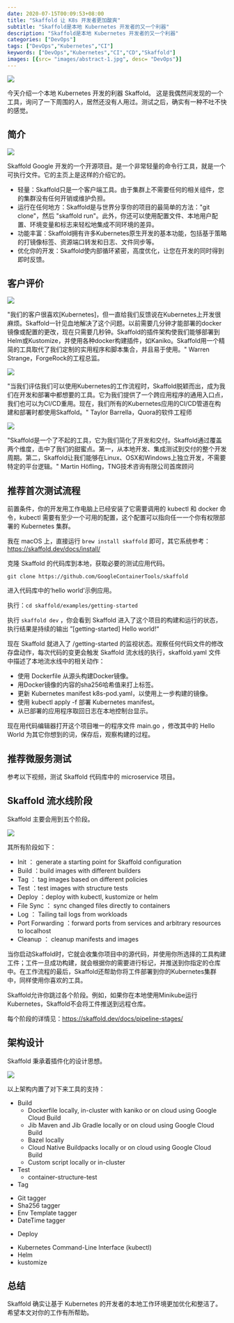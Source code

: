 ```yaml
---
date: 2020-07-15T00:09:53+08:00
title: "Skaffold 让 K8s 开发者更加酸爽"
subtitle: "Skaffold是本地 Kubernetes 开发者的又一个利器"
description: "Skaffold是本地 Kubernetes 开发者的又一个利器"
categories: ["DevOps"]
tags: ["DevOps","Kubernetes","CI"]
keywords: ["DevOps","Kubernetes","CI","CD","Skaffold"]
images: [{src= "images/abstract-1.jpg", desc= "DevOps"}]
---
```



![](/images/skaffold.png)

今天介绍一个本地 Kubernetes 开发的利器 Skaffold。
这是我偶然间发现的一个工具，询问了一下周围的人，居然还没有人用过。测试之后，确实有一种不吐不快的感觉。

## 简介

![](/images/intro.gif)


Skaffold Google 开发的一个开源项目。是一个非常轻量的命令行工具，就是一个可执行文件。它的主页上是这样的介绍它的。

* 轻量：Skaffold只是一个客户端工具。由于集群上不需要任何的相关组件，您的集群没有任何开销或维护负担。
* 运行在任何地方：Skaffold是与世界分享你的项目的最简单的方法："git clone"，然后 "skaffold run"。此外，你还可以使用配置文件、本地用户配置、环境变量和标志来轻松地集成不同环境的差异。
* 功能丰富：Skaffold拥有许多Kubernetes原生开发的基本功能，包括基于策略的打镜像标签、资源端口转发和日志、文件同步等。
* 优化你的开发：Skaffold使内部循环紧密，高度优化，让您在开发的同时得到即时反馈。

## 客户评价

![](/images/forgerock.png)

"我们的客户很喜欢[Kubernetes]，但一直给我们反馈说在Kubernetes上开发很麻烦。Skaffold一针见血地解决了这个问题。以前需要几分钟才能部署的docker镜像或配置的更改，现在只需要几秒钟。Skaffold的插件架构使我们能够部署到Helm或Kustomize，并使用各种docker构建插件，如Kaniko。Skaffold用一个精简的工具取代了我们定制的实用程序和脚本集合，并且易于使用。"
Warren Strange，ForgeRock的工程总监。

![](/images/quora.png)

"当我们评估我们可以使用Kubernetes的工作流程时，Skaffold脱颖而出，成为我们在开发和部署中都想要的工具。它为我们提供了一个跨应用程序的通用入口点，我们也可以为CI/CD重用。现在，我们所有的Kubernetes应用的CI/CD管道在构建和部署时都使用Skaffold。"
Taylor Barrella，Quora的软件工程师


![](/images/tng.png)

"Skaffold是一个了不起的工具，它为我们简化了开发和交付。Skaffold通过覆盖两个维度，击中了我们的甜蜜点。第一，从本地开发、集成测试到交付的整个开发周期。第二，Skaffold让我们能够在Linux、OSX和Windows上独立开发，不需要特定的平台逻辑。"
Martin Höfling，TNG技术咨询有限公司首席顾问

## 推荐首次测试流程

前置条件，你的开发用工作电脑上已经安装了它需要调用的 kubectl 和 docker 命令，kubectl 需要有至少一个可用的配置，这个配置可以指向任一一个你有权限部署的 Kubernetes 集群。

我在 macOS 上，直接运行 `‌brew install skaffold` 即可，其它系统参考：https://skaffold.dev/docs/install/

克隆 Skaffold 的代码库到本地，获取必要的测试应用代码。

`‌git clone https://github.com/GoogleContainerTools/skaffold`

进入代码库中的‘hello world’示例应用。

执行：`‌cd skaffold/examples/getting-started`

执行 `‌skaffold dev` ，你会看到 Skaffold 进入了这个项目的构建和运行的状态，执行结果是持续的输出 ”[getting-started] Hello world!“ 

现在 Skaffold 就进入了 /getting-started 的监视状态。观察任何代码文件的修改存盘动作，每次代码的变更会触发 Skaffold 流水线的执行，skaffold.yaml 文件中描述了本地流水线中的相关动作：

* 使用 Dockerfile 从源头构建Docker镜像。
* 用Docker镜像的内容的sha256哈希值来打上标签。
* 更新 Kubernetes manifest k8s-pod.yaml，以使用上一步构建的镜像。
* 使用 kubectl apply -f 部署 Kubernetes manifest。
* 从已部署的应用程序取回日志在本地控制台显示。

现在用代码编辑器打开这个项目唯一的程序文件 main.go ，修改其中的 Hello World 为其它你想到的词，保存后，观察构建的过程。

## 推荐微服务测试

参考以下视频，测试 Skaffold 代码库中的 microservice 项目。

## Skaffold 流水线阶段

Skaffold 主要会用到五个阶段。

![](/images/workflow.png)

其所有阶段如下：

* Init ：	generate a starting point for Skaffold configuration	
* Build ：build images with different builders	
* Tag ：	tag images based on different policies	
* Test	 ：test images with structure tests	
* Deploy	 ：deploy with kubectl, kustomize or helm	
* File Sync ：	sync changed files directly to containers	
* Log ： Tailing	tail logs from workloads	
* Port Forwarding	 ：forward ports from services and arbitrary resources to localhost	
* Cleanup ：	cleanup manifests and images

当你启动Skaffold时，它就会收集你项目中的源代码，并使用你所选择的工具构建工件；工件一旦成功构建，就会根据你的需要进行标记，并推送到你指定的仓库中。在工作流程的最后，Skaffold还帮助你将工件部署到你的Kubernetes集群中，同样使用你喜欢的工具。

Skaffold允许你跳过各个阶段。例如，如果你在本地使用Minikube运行Kubernetes，Skaffold不会将工件推送到远程仓库。

每个阶段的详情见：https://skaffold.dev/docs/pipeline-stages/


## 架构设计

Skaffold 秉承着插件化的设计思想。

![](/images/architecture.png)

以上架构内置了对下来工具的支持：

* Build
	- Dockerfile locally, in-cluster with kaniko or on cloud using Google Cloud Build
	- Jib Maven and Jib Gradle locally or on cloud using Google Cloud Build
	- Bazel locally
	- Cloud Native Buildpacks locally or on cloud using Google Cloud Build
	- Custom script locally or in-cluster
* Test
	- container-structure-test
* Tag
- 	Git tagger
- 	Sha256 tagger
- 	Env Template tagger
- 	DateTime tagger
* Deploy
- 	Kubernetes Command-Line Interface (kubectl)
- 	Helm
- 	kustomize


## 总结

Skaffold 确实让基于 Kubernetes 的开发者的本地工作环境更加优化和整洁了。希望本文对你的工作有所帮助。

